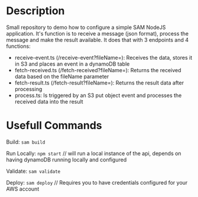 # Description

Small repository to demo how to configure a simple SAM NodeJS application. It's function is to receive a message (json format), process the message and make the result available.
It does that with 3 endpoints and 4 functions:
- receive-event.ts (/receive-event?fileName=): Receives the data, stores it in S3 and places an event in a dynamoDB table
- fetch-received.ts (/fetch-received?fileName=): Returns the received data based on the fileName parameter
- fetch-result.ts (/fetch-result?fileName=): Returns the result data after processing
- process.ts: Is triggered by an S3 put object event and processes the received data into the result

# Usefull Commands

Build: `sam build`

Run Locally: `npm start` // will run a local instance of the api, depends on having dynamoDB running locally and configured

Validate: `sam validate`

Deploy: `sam deploy` // Requires you to have credentials configured for your AWS account
